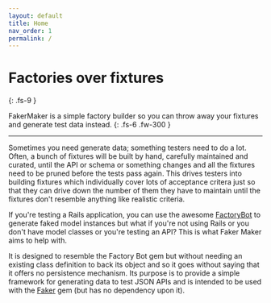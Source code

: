 ```yaml
---
layout: default
title: Home
nav_order: 1
permalink: /
---
```


# Factories over fixtures
{: .fs-9 }


FakerMaker is a simple factory builder so you can throw away your fixtures and generate test data instead.
{: .fs-6 .fw-300 }

---

Sometimes you need generate data; something testers need to do a lot. Often, a bunch of fixtures will be built by hand, carefully maintained and curated, until the API or schema or something changes and all the fixtures need to be pruned before the tests pass again. This drives testers into building fixtures which individually cover lots of acceptance critera just so that they can drive down the number of them they have to maintain until the fixtures don't resemble anything like realistic criteria.

If you're testing a Rails application, you can use the awesome [FactoryBot](https://github.com/thoughtbot/factory_bot) to generate faked model instances but what if you're not using Rails or you don't have model classes or you're testing an API? This is what Faker Maker aims to help with.

It is designed to resemble the Factory Bot gem but without needing an existing class definition to back its object and so it goes without saying that it offers no persistence mechanism. Its purpose is to provide a simple framework for generating data to test JSON APIs and is intended to be used with the [Faker](https://github.com/stympy/faker) gem (but has no dependency upon it).
